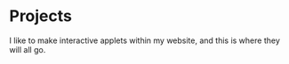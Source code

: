 # Projects

I like to make interactive applets within my website, and this is where they
will all go.
